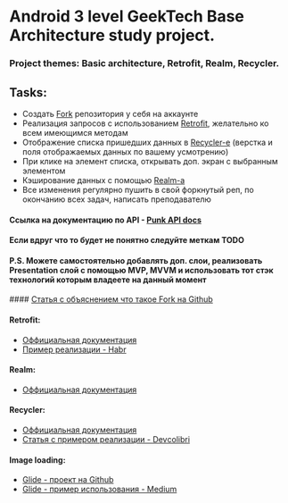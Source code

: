 # Android 3 level GeekTech Base Architecture study project.
### Project themes: Basic architecture, Retrofit, Realm, Recycler.

## Tasks:
   * Создать [Fork](#header_fork) репозитория у себя на аккаунте
   * Реализация запросов c использованием [Retrofit](#retrofit:), желательно ко всем имеющимся методам 
   * Отображение списка пришедших данных в [Recycler-e](#recycler:) (верстка и поля отображаемых данных по вашему усмотрению)
   * При клике на элемент списка, открывать доп. экран с выбранным элементом
   * Кэширование данных с помощью [Realm-a](#realm:)
   * Все изменения регулярно пушить в свой форкнутый реп, по окончанию всех задач, написать преподавателю 
    
#### Ссылка на документацию по API - [Punk API docs](https://punkapi.com/documentation/v2)

#### Если вдруг что то будет не понятно следуйте меткам TODO

#### P.S. Можете самостоятельно добавлять доп. слои, реализовать Presentation слой с помощью MVP, MVVM и использовать тот стэк технологий которым владеете на данный момент

####<a name="header_fork"></a> [Статья с объяснением что такое Fork на Github](http://gearmobile.github.io/git/fork-github/)

#### Retrofit:
- [Оффициальная документация](https://square.github.io/retrofit/)
- [Пример реализации - Habr](https://habr.com/post/314028/)

#### Realm:
- [Оффициальная документация](https://realm.io/docs/java/latest/)

#### Recycler:
- [Оффициальная документация](https://developer.android.com/guide/topics/ui/layout/recyclerview)
- [Статья c примером реализации - Devсolibri](https://devcolibri.com/%D0%BA%D0%B0%D0%BA-%D1%80%D0%B0%D0%B1%D0%BE%D1%82%D0%B0%D1%82%D1%8C-%D1%81-recyclerview/)

#### Image loading:
- [Glide - проект на Github](https://github.com/bumptech/glide)
- [Glide - пример использования - Medium](https://medium.com/@elye.project/glide-image-loader-the-basic-798db220bb44)

    
    